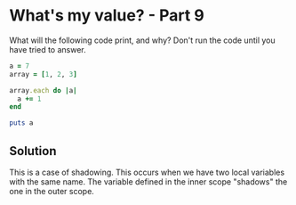 # What's my value? - Part 9

What will the following code print, and why? Don't run the code until you have tried to answer.

```ruby
a = 7
array = [1, 2, 3]

array.each do |a|
  a += 1
end

puts a
```

## Solution

This is a case of shadowing. This occurs when we have two local variables with the same name. The variable defined in the inner scope "shadows" the one in the outer scope.
